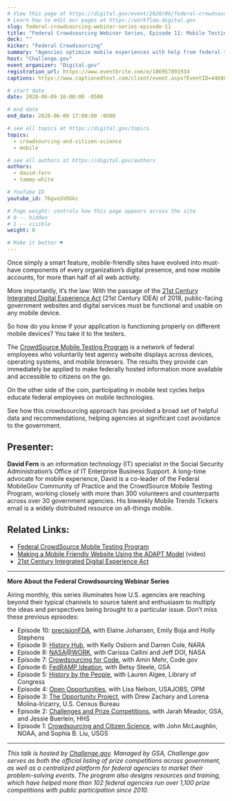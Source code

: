 ```yaml
---
# View this page at https://digital.gov/event/2020/06/federal-crowdsourcing-webinar-series-episode-11
# Learn how to edit our pages at https://workflow.digital.gov
slug: federal-crowdsourcing-webinar-series-episode-11
title: "Federal Crowdsourcing Webinar Series, Episode 11: Mobile Testing Program Makes Content More Accessible"
deck: ""
kicker: "Federal Crowdsourcing"
summary: "Agencies optimize mobile experiences with help from federal testers."
host: "Challenge.gov"
event_organizer: "Digital.gov"
registration_url: https://www.eventbrite.com/e/106957891934
captions: https://www.captionedtext.com/client/event.aspx?EventID=4468831&CustomerID=321

# start date
date: 2020-06-09 16:00:00 -0500

# end date
end_date: 2020-06-09 17:00:00 -0500

# see all topics at https://digital.gov/topics
topics: 
  - crowdsourcing-and-citizen-science
  - mobile

# see all authors at https://digital.gov/authors
authors: 
  - david-fern
  - tammy-white

# YouTube ID
youtube_id: 76gvoSVOGkc

# Page weight: controls how this page appears across the site
# 0 -- hidden
# 1 -- visible
weight: 0

# Make it better ♥
---
```


Once simply a smart feature, mobile-friendly sites have evolved into must-have components of every organization’s digital presence, and now mobile accounts, for more than half of all web activity.

More importantly, it’s the law: With the passage of the [21st Century Integrated Digital Experience Act](https://digital.gov/resources/21st-century-integrated-digital-experience-act/) (21st Century IDEA) of 2018, public-facing government websites and digital services must be functional and usable on any mobile device.

So how do you know if your application is functioning properly on different mobile devices? You take it to the testers.

The [CrowdSource Mobile Testing Program](https://digital.gov/services/mobile-application-testing-program/) is a network of federal employees who voluntarily test agency website displays across devices, operating systems, and mobile browsers. The results they provide can immediately be applied to make federally hosted information more available and accessible to citizens on the go.

On the other side of the coin, participating in mobile test cycles helps educate federal employees on mobile technologies.

See how this crowdsourcing approach has provided a broad set of helpful data and recommendations, helping agencies at significant cost avoidance to the government.

## Presenter:

**David Fern** is an information technology (IT) specialist in the Social Security Administration’s Office of IT Enterprise Business Support. A long-time advocate for mobile experience, David is a co-leader of the Federal MobileGov Community of Practice and the CrowdSource Mobile Testing Program, working closely with more than 300 volunteers and counterparts across over 30 government agencies. His biweekly Mobile Trends Tickers email is a widely distributed resource on all-things mobile. 

## Related Links:

 - [Federal CrowdSource Mobile Testing Program](https://digital.gov/services/mobile-application-testing-program/)
 - [Making a Mobile Friendly Website Using the ADAPT Model](https://www.youtube.com/watch?v=x8UvFt26MDE) (video)
 - [21st Century Integrated Digital Experience Act](https://digital.gov/resources/21st-century-integrated-digital-experience-act/)

---

**More About the Federal Crowdsourcing Webinar Series**

Airing monthly, this series illuminates how U.S. agencies are reaching beyond their typical channels to source talent and enthusiasm to multiply the ideas and perspectives being brought to a particular issue. Don’t miss these previous episodes:

 - Episode 10: [precisionFDA](https://digital.gov/event/2020/05/12/federal-crowdsourcing-webinar-series-episode-10/), with Elaine Johansen, Emily Boja and Holly Stephens
 - Episode 9: [History Hub](https://digital.gov/event/2020/04/27/federal-crowdsourcing-webinar-series-episode-9/), with Kelly Osborn and Darren Cole, NARA
 - Episode 8: [NASA@WORK](https://digital.gov/event/2020/03/10/federal-crowdsourcing-webinar-series-episode-8/), with Carissa Callini and Jeff DOI, NASA
 - Episode 7: [Crowdsourcing for Code](https://digital.gov/event/2020/02/11/federal-crowdsourcing-webinar-series-episode-7/), with Amin Mehr, Code.gov
 - Episode 6: [FedRAMP Ideation](https://www.youtube.com/watch?v=bx1ANQtHNQY), with Betsy Steele, GSA
 - Episode 5: [History by the People](https://digital.gov/event/2019/08/13/federal-crowdsourcing-webinar-series-episode-5-by-the-people/), with Lauren Algee, Library of Congress
 - Episode 4: [Open Opportunities](https://digital.gov/event/2019/07/09/federal-crowdsourcing-webinar-series-episode-4-open-opportunities/), with Lisa Nelson, USAJOBS, OPM
 - Episode 3: [The Opportunity Project](https://digital.gov/event/2019/06/11/federal-crowdsourcing-webinar-series-episode-3-opportunity-project/), with Drew Zachary and Lorena Molina-Irizarry, U.S. Census Bureau
 - Episode 2: [Challenges and Prize Competitions](https://digital.gov/event/2019/05/14/federal-crowdsourcing-webinar-series-episode-2-challengegov/), with Jarah Meador, GSA, and Jessie Buerlein, HHS
 - Episode 1: [Crowdsourcing and Citizen Science](https://digital.gov/event/2019/04/09/federal-crowdsourcing-mobilize-citizen-scientists/), with John McLaughlin, NOAA, and Sophia B. Liu, USGS

---

_This talk is hosted by [Challenge.gov](http://www.challenge.gov). Managed by GSA, Challenge.gov serves as both the official listing of prize competitions across government, as well as a centralized platform for federal agencies to market their problem-solving events. The program also designs resources and training, which have helped more than 102 federal agencies run over 1,100 prize competitions with public participation since 2010._ 
